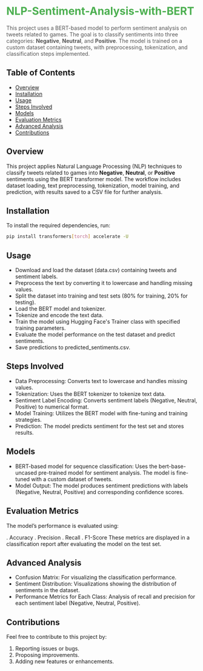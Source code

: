 # <span style="color: #4CAF50;">NLP-Sentiment-Analysis-with-BERT</span>

<span style="color: #555555;">This project uses a BERT-based model to perform sentiment analysis on tweets related to games. The goal is to classify sentiments into three categories: <strong>Negative</strong>, <strong>Neutral</strong>, and <strong>Positive</strong>. The model is trained on a custom dataset containing tweets, with preprocessing, tokenization, and classification steps implemented.</span>

## Table of Contents

- [Overview](#overview)
- [Installation](#installation)
- [Usage](#usage)
- [Steps Involved](#steps-involved)
- [Models](#models)
- [Evaluation Metrics](#evaluation-metrics)
- [Advanced Analysis](#advanced-analysis)
- [Contributions](#contributions)

## Overview

This project applies Natural Language Processing (NLP) techniques to classify tweets related to games into **Negative**, **Neutral**, or **Positive** sentiments using the BERT transformer model. The workflow includes dataset loading, text preprocessing, tokenization, model training, and prediction, with results saved to a CSV file for further analysis.

## Installation

To install the required dependencies, run:

```bash
pip install transformers[torch] accelerate -U
```

## Usage
- Download and load the dataset (data.csv) containing tweets and sentiment labels.
- Preprocess the text by converting it to lowercase and handling missing values.
- Split the dataset into training and test sets (80% for training, 20% for testing).
- Load the BERT model and tokenizer.
- Tokenize and encode the text data.
- Train the model using Hugging Face's Trainer class with specified training parameters.
- Evaluate the model performance on the test dataset and predict sentiments.
- Save predictions to predicted_sentiments.csv.

## Steps Involved
- Data Preprocessing: Converts text to lowercase and handles missing values.
- Tokenization: Uses the BERT tokenizer to tokenize text data.
- Sentiment Label Encoding: Converts sentiment labels (Negative, Neutral, Positive) to numerical format.
- Model Training: Utilizes the BERT model with fine-tuning and training strategies.
- Prediction: The model predicts sentiment for the test set and stores results.

## Models
- BERT-based model for sequence classification: Uses the bert-base-uncased pre-trained model for sentiment analysis. The model is fine-tuned with a custom dataset of tweets.
- Model Output: The model produces sentiment predictions with labels (Negative, Neutral, Positive) and corresponding confidence scores.

## Evaluation Metrics
The model’s performance is evaluated using:

. Accuracy
. Precision
. Recall
. F1-Score
These metrics are displayed in a classification report after evaluating the model on the test set.

## Advanced Analysis
- Confusion Matrix: For visualizing the classification performance.
- Sentiment Distribution: Visualizations showing the distribution of sentiments in the dataset.
- Performance Metrics for Each Class: Analysis of recall and precision for each sentiment label (Negative, Neutral, Positive).

## Contributions
Feel free to contribute to this project by:

1. Reporting issues or bugs.
2. Proposing improvements.
3. Adding new features or enhancements.
